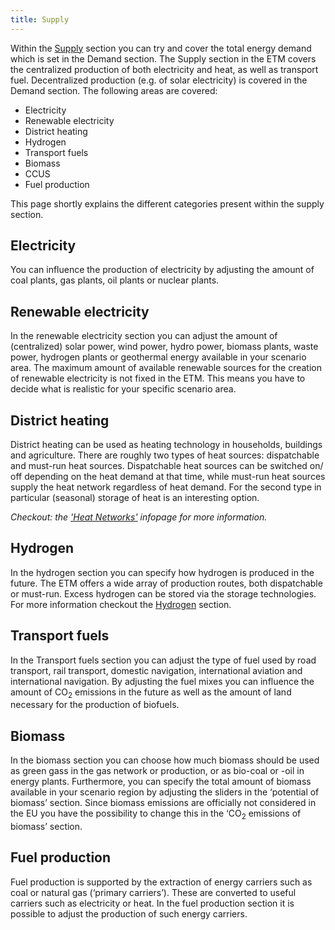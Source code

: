 ```yaml
---
title: Supply
---
```


Within the [Supply](https://energytransitionmodel.com/scenario/supply/electricity/coal-plants) section you can try and cover the total energy demand which is set in the Demand section. The Supply section in the ETM covers the centralized production of both electricity and heat, as well as transport fuel. Decentralized production (e.g. of solar electricity) is covered in the Demand section. The following areas are covered:

-   Electricity
-	Renewable electricity
-	District heating
-	Hydrogen
-	Transport fuels
-	Biomass
-	CCUS
-	Fuel production

This page shortly explains the different categories present within the supply section. 

## Electricity
You can influence the production of electricity by adjusting the amount of coal plants, gas plants, oil plants or nuclear plants. 

## Renewable electricity
In the renewable electricity section you can adjust the amount of (centralized) solar power, wind power, hydro power, biomass plants, waste power, hydrogen plants or geothermal energy available in your scenario area. The maximum amount of available renewable sources for the creation of renewable electricity is not fixed in the ETM. This means you have to decide what is realistic for your specific scenario area. 

## District heating
District heating can be used as heating technology in households, buildings and agriculture. There are roughly two types of heat sources: dispatchable and must-run heat sources. Dispatchable heat sources can be switched on/ off depending on the heat demand at that time, while must-run heat sources supply the heat network regardless of heat demand. For the second type in particular (seasonal) storage of heat is an interesting option. 

_Checkout: the ['Heat Networks'](heat-networks) infopage for more information._ 

## Hydrogen
In the hydrogen section you can specify how hydrogen is produced in the future. The ETM offers a wide array of production routes, both dispatchable or must-run. Excess hydrogen can be stored via the storage technologies. For more information checkout the [Hydrogen](hydrogen.md) section.

## Transport fuels
In the Transport fuels section you can adjust the type of fuel used by road transport, rail transport, domestic navigation, international aviation and international navigation. By adjusting the fuel mixes you can influence the amount of CO<sub>2</sub> emissions in the future as well as the amount of land necessary for the production of biofuels. 

## Biomass
In the biomass section you can choose how much biomass should be used as green gass in the gas network or production, or as bio-coal or -oil in energy plants. Furthermore, you can specify the total amount of biomass available in your scenario region by adjusting the sliders in the ‘potential of biomass’ section. Since biomass emissions are officially not considered in the EU you have the possibility to change this in the ‘CO<sub>2</sub> emissions of biomass’ section.

## Fuel production
Fuel production is supported by the extraction of energy carriers such as coal or natural gas (‘primary carriers’). These are converted to useful carriers such as electricity or heat. In the fuel production section it is possible to adjust the production of such energy carriers.


